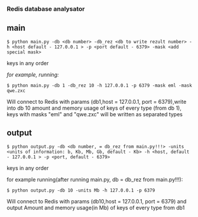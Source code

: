 ### Redis database analysator

## main

```
$ python main.py -db <db number> -db_rez <db to write rezult number> -h <host default - 127.0.0.1 > -p <port default - 6379> -mask <add special mask>
```  
keys in any order


*for example, running:*

    
```    
$ python main.py -db 1 -db_rez 10 -h 127.0.0.1 -p 6379 -mask eml -mask qwe.zxc
````  
    
    
Will connect to Redis with params (db1,host = 127.0.0.1, port = 6379),write into db 10 amount and memory usage of keys of every type (from db 1), keys with masks "eml" and "qwe.zxc" will be written as separated types


## output


```
$ python output.py -db <db number, = db_rez from main.py!!!> -units <units of information: b, Kb, Mb, Gb, default - Kb> -h <host, default - 127.0.0.1 > -p <port, default - 6379>
```
keys in any order

    
for example running(after running main.py, db = db_rez from main.py!!!): 

```  
$ python output.py -db 10 -units Mb -h 127.0.0.1 -p 6379
```

Will connect to Redis with params (db10,host = 127.0.0.1, port = 6379) and output 
Amount and memory usage(in Mb) of keys of every type from db1
